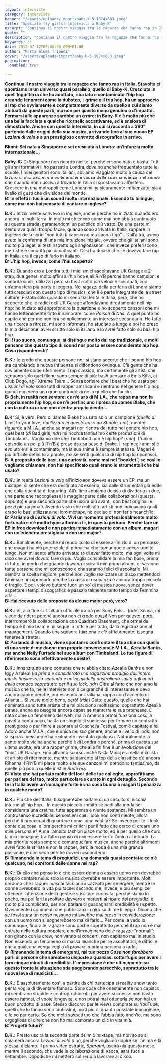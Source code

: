 ```yaml
---
layout: interviste
category: Interviste
banner: "/assets/uploads/import/baby-k-5-1024x683.jpeg"
title: "Speciale fly girls: intervista a Baby-K"
excerpt: "Continua il nostro viaggio tra le ragazze che fanno rap in Italia. Stavolta ci spostiamo in un universo quasi parallelo, quello di Baby-K. Cresciuta in quell’Inghilterra che ha adottato, ribaltato e contaminato l’hip hop creando fenomeni come la dubstep, il grime o il trip hop, ha un approccio al rap che ovviamente è completamente diverso…"
quote: ""
description: "Continua il nostro viaggio tra le ragazze che fanno rap in Italia. Stavolta ci spostiamo in un universo quasi parallelo, quello di Baby-K. Cresciuta in quell’Inghilterra che ha adottato, ribaltato e contaminato l’hip hop creando fenomeni come la dubstep, il grime o il trip hop, ha un approccio al rap che ovviamente è completamente diverso…"
keywords: ""
date: 2012-07-12T00:00:00.000+01:00
author: "Marta Blumi Tripodi"
cover: "/assets/uploads/import/baby-k-5-1024x683.jpeg"
pagination:
  enabled: true

---
```


**Continua il nostro viaggio tra le ragazze che fanno rap in Italia. Stavolta ci spostiamo in un universo quasi parallelo, quello di Baby-K. Cresciuta in quell’Inghilterra che ha adottato, ribaltato e contaminato l’hip hop creando fenomeni come la dubstep, il grime o il trip hop, ha un approccio al rap che ovviamente è completamente diverso da quello a cui siamo abituati da queste parti, ma non per questo meno genuino o d’impatto. Fermarsi alle apparenze sarebbe un errore: in Baby-K c’è molto più che una bella facciata e qualche ritornello accattivante, ed è ansiosa di dimostrarlo. Anche con questa intervista, in cui si racconta a 360° partendo dalle origini della sua musica, arrivando fino al suo nuovo EP _Lezioni di volo_ e a un prestigioso contratto discografico in arrivo.**

**Blumi: Sei nata a Singapore e sei cresciuta a Londra: un’infanzia molto internazionale…**

**Baby-K:** Di Singapore non ricordo niente, perché ci sono nata e basta. Tutti gli anni formativi li ho passati a Londra, dove ho anche frequentato tutte le scuole. I miei genitori sono italiani, abbiamo viaggiato molto a causa del lavoro di mio padre, e a volte anche a causa della sua mancanza, nel senso che quando non riusciva a trovarlo in Italia ci spostavamo all’estero. Crescere in una metropoli come Londra mi ha sicuramente influenzato, sia a livello di gusti che di visione del mondo.  
**B: In effetti il tuo è un sound molto internazionale. Essendo tu bilingue, come mai non hai pensato di cantare in inglese?**

**B.K.:** Inizialmente scrivevo in inglese, anche perché ho iniziato quando ero ancora in Inghilterra. In molti mi chiedono come mai non abbia continuato su questa strada, garantendomi un pubblico più vasto. Da una parte mi sembrava quasi troppo facile, quando sono arrivata in Italia, rappare in inglese: della serie “non tutti ti capiscono ma suona figo”… Dall’altra, avevo avuto la conferma di una mia intuizione iniziale, ovvero che gli italiani sono molto più legati ai testi rispetto agli anglosassoni, che invece preferiscono metriche e sonorità più accattivanti. Così ho deciso che se dovevo fare rap in Italia, era il caso di farlo in italiano.  
**B: L’hip hop, invece, come l’hai scoperto?**

**B.K.:** Quando ero a Londra tutti i miei amici ascoltavano UK Garage e 2-step, due generi molto affini all’hip hop e all’R’n’B perché hanno campioni e sonorità simili, utilizzati però su beat molto più veloci e sincopati, con un’atmosfera più party e leggera. Noi ragazzi della periferia di Londra siamo tutti cresciuti con questo tipo di musica, che lì è parte integrante della street culture. È stato solo quando mi sono trasferita in Italia, però, che ho scoperto che le radici dell’UK Garage affondavano direttamente nell’hip hop: ho iniziato ad approfondire la questione e ho scoperto canzoni che mi hanno letteralmente fatto innamorare, come _Poison_ di Nas. A quel punto ho capito che per me non era semplicemente un interesse secondario. Ho fatto una ricerca a ritroso, mi sono informata, ho studiato a lungo e poi ho preso la mia decisione: avrei scritto solo in italiano e lo avrei fatto solo su basi hip hop.  
**B: Il tuo suono, comunque, si distingue molto dal rap tradizionale, e molti pensano che questo tipo di sound non possa essere considerato hip hop. Cosa risponderesti?**

**B.K.:** Io credo che queste persone non si siano accorte che il sound hip hop sta cambiando e nuove influenze si diffondono ovunque. C’è gente che ha ovviamente come riferimento il rap classico, ma certamente gli artisti che seguono solo quel filone sono sempre di più: basti pensare a Emis Killa, ai Club Dogo, agli Xtreme Team… Senza contare che i beat che ho usato per _Lezioni di volo_ sono tutti di rapper americani e rientrano nel genere hip hop, quindi non vedo una gran contraddizione in quello che faccio.  
**B: Beh, in realtà non sempre: ce n’è uno di M.I.A., che rappa ma non fa propriamente hip hop, e ce n’è perfino uno ripresa da James Blake, che con la cultura urban non c’entra proprio niente…**

**B.K:** Sì, è vero. Però di James Blake ho usato solo un campione (_quello di_ Limit to your love, _riutilizzato in questo caso da Shablo, ndr_), mentre riguardo a M.I.A., anche se magari non rientra del tutto nel genere hip hop, quel beat (_di_ Bad girls, _ndr_) mi ricorda tantissimo certe produzioni di Timbaland… Vogliamo dire che Timbaland non è hip hop? (_ride_). L’unico episodio un po’ più R’n’B è preso da una base di Drake. Il rap negli anni si è evoluto e si è contaminato, ma la sua anima è sempre la stessa. Magari è più difficile definirlo a parole, ma se senti qualcosa di hip hop lo riconosci.  
**B: A proposito delle basi, una curiosità: come mai nel “booklet”, se così lo vogliamo chiamare, non hai specificato quali erano le strumentali che hai usato?**

**B.K.:** In realtà _Lezioni di volo_ all’inizio non doveva essere un EP, ma un mixtape: si sente che era destinato ad esserlo, sia dalle strumentali già edite che dalla quantità di featuring. All’ultimo abbiamo deciso di dividerlo in due, una parte che raccogliesse la maggior parte delle collaborazioni (questa, appunto) e una seconda parte che uscirà più avanti, con beat originali e pezzi più ragionati. Avendo visto che molti altri artisti non indicavano quali erano le basi utilizzate nei loro mixtape, ho deciso di non farlo neanch’io.  
**B: Parliamo di _Lezioni di volo_. Vivi un momento professionalmente molto fortunato e c’è molto hype attorno a te, in questo periodo. Perché fare un EP in free download e non partire immediatamente con un album, magari con un’etichetta prestigiosa o con una major?**

**B.K.:** Banalmente, perché mi rendo conto di essere all’inizio di un percorso, che magari ha più potenziale di prima ma che comunque è ancora molto lungo. Non mi sento affatto arrivata: so di aver fatto molto, ma ogni volta mi dico che avrei dovuto fare di più. Voglio consolidare la mia fan base, prima di tutto, in modo che quando davvero uscirà il mio primo album, ci saranno tante persone che mi conoscono e che saranno felici di ascoltarlo. Mi sembra la scelta migliore, perché non voglio realizzare un disco mettendoci l’anima e poi sprecarlo perché la cassa di risonanza è ancora troppo piccola e fragile. E poi, volevo buttare fuori un po’ di musica nuova, senza dover aspettare i tempi discografici: è passato talmente tanto tempo da Femmina alfa…  
**B: Hai ricevuto delle proposte da alcune major però, vero?**

**B.K.:** Sì, alla fine sì. L’album ufficiale uscirà per Sony Epic… (_ride_) Scusa, mi viene da ridere perché ancora non ci credo quasi! Non per questo, però, interromperò la collaborazione con Quadraro Basement, che ormai da tempo è il mio team e mi segue in tutto e per tutto, dalla registrazione al management. Quando una squadra funziona e c’è affiatamento, bisogna tenersela stretta.  
**B: Parlando di musica, viene spontaneo confrontare il tuo stile con quello di una serie di mc donne non proprio convenzionali: M.I.A., Azealia Banks, ma anche Nelly Furtado nel suo album con Timbaland. Le tue figure di riferimento sono effettivamente queste?**

**B.K.:** Innanzitutto sono contenta che tu abbia citato Azealia Banks e non Iggy Azalea! (_la prima è considerata una ragazzina prodigio dall’intero music business, la seconda è un’ex modella australiana salita agli onori della cronaca soprattutto per il suo look, ndr_) Oltre al fatto che non amo la musica che fa, nelle interviste non dice granché di interessante e devo ancora capire perché, pur essendo australiana, rappa con l’accento di Atlanta… Si veste molto bene, però! (_ride_) Detto questo, quelle che hai nominato sono tutte artiste che mi piacciono moltissimo: soprattutto Azealia Banks, anche se bisogna ancora capire se manterrà le sue promesse. È nata come un fenomeno del web, ma in America ormai funziona così: la gavetta conta poco, basta un singolo di successo per firmare un contratto prestigioso o per finire a suonare al Coachella Festival, com’è capitato a lei. Adoro anche M.I.A., che è unica nel suo genere, anche a livello di look: non si ispira a nessuno e ha realmente inventato qualcosa. Naturalmente la sento molto vicina anche perché è di Londra e perché, prima di questa sua ultima svolta, era una rapper grime, che alla fin fine è un’evoluzione del “mio” UK Garage. Fino all’anno scorso anche Nicki Minaj era nella mia lista di artiste di riferimento, mentre saldamente al top della classifica c’è ancora Rihanna; l’R’n’B mi piace molto e le sue canzoni mi prendono tantissimo, da quelle più pop a quelle in stile _Rude boy_.  
**B: Visto che hai parlato molto del look delle tue colleghe, approfittiamo per parlare del tuo, molto particolare e curato in ogni dettaglio. Secondo te in Italia avere un’immagine forte è una cosa buona o magari ti penalizza in qualche modo?**

**B.K.:** Più che dell’Italia, bisognerebbe parlare di un circuito di nicchia interno all’hip hop… In questo piccolo ambito se badi alla moda sei considerata una cretina, tutta apparenza e niente sostanza. Mi sembra un controsenso incredibile: se sostieni che il look non conti niente, allora perché ti preoccupi di guardare come sono vestita? Se invece per te il look conta qualcosa, allora perché mi critichi per il fatto che cerco di creare uno stile personale? A me l’ambito fashion piace molto, ed è per quello che curo la mia immagine; tra l’altro penso di non essere certo l’unica al mondo. La mia priorità resta sempre e comunque fare musica, anche perché altrimenti avrei fatto la stilista e non la rapper, però la moda è una mia grande passione, e non vedo perché dovrei nasconderlo.  
**B: Rimanendo in tema di pregiudizi, una domanda quasi scontata: ce n’è qualcuno, nei confronti delle donne nel rap?**

**B.K.:** Quello che penso io è che essere donna o essere uomo non dovrebbe proprio contare nulla: solo la musica dovrebbe essere importante. Molti credono che i rapper maschi facciano a cazzotti per emergere, mentre le donne avrebbero la vita più facile: secondo me, invece, è più semplice ottenere l’attenzione della gente e suscitare curiosità, perché siamo in poche, ma poi farti ascoltare davvero e metterti al riparo dai pregiudizi è molto più complicato, per non parlare di guadagnarsi credibilità e rispetto. Ovviamente i commenti che pubblicano in giro su di me li leggo. Dicono che se fossi stata un cesso nessuno mi avrebbe mai preso in considerazione: con un uomo non si sognerebbero mai di farlo… Per come la vedo io, comunque, finora le ragazze sono poche soprattutto perché il rap non è mai entrato nella cultura popolare e nell’immaginario delle ragazze “normali”: non girano con le crew, non vanno ai concerti, non capitano mai in studio. Non essendo un fenomeno di massa neanche per le ascoltatrici, è difficile che a qualcuna venga voglia di provare in prima persona a farlo.  
**B: Rimanendo in tema di emergenti, nel tuo pezzo _Cosa non farebbero_ parli di persone che sarebbero disposte a qualsiasi sotterfugio per avere i loro cinque minuti di credibilità. L’impressione è che ultimamente su questo fronte la situazione stia peggiorando parecchio, soprattutto tra le nuove leve di musicisti…**

**B.K.:** È assolutamente così, a partire da chi partecipa ai reality show tanto per la voglia di diventare famoso. Sono cose che onestamente non capisco, mi sembrano stupide e controproducenti: per avere successo non basta essere famosi, ci vuole longevità, e non potrai mai ottenerla se non hai un buon prodotto di base. Stesso discorso per le views comprate su YouTube: quelli che lo fanno sono tantissimi, molti più di quanto possiate immaginare, e lo so per certo. So che molti sospettano che l’abbia fatto anch’io, ma sono orgogliosa di dire che non ho mai comprato un clic in vita mia.  
**B: Progetti futuri?**

**B.K.:** Presto uscirà la seconda parte del mio mixtape, ma non so se si chiamerà ancora _Lezioni di volo_ o no, perché vogliamo capire se l’anima è la stessa, diciamo. Il primo video estratto, _Sparami_, uscirà già questo mese, mentre il secondo, che vede la collaborazione di Vacca, sarà fuori a settembre. Dopodiché mi metterò sul serio a lavorare al disco.